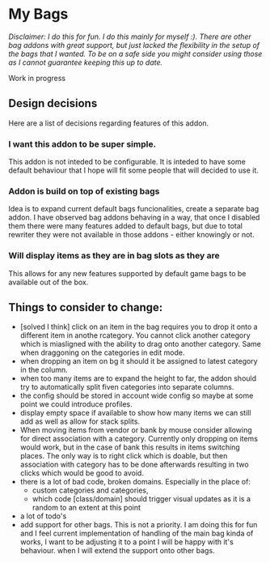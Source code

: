 # My Bags

*Disclaimer: I do this for fun. I do this mainly for myself :). There are other bag addons with great support, but just lacked the flexibility in the setup of the bags that I wanted. To be on a safe side you might consider using those as I cannot guarantee keeping this up to date.*


Work in progress



## Design decisions 

Here are a list of decisions regarding features of this addon.

### I want this addon to be super simple.

This addon is not inteded to be configurable. It is inteded to have some default behaviour that I hope will fit some people that will decided to use it.

### Addon is build on top of existing bags

Idea is to expand current default bags funcionalities, create a separate bag addon. I have observed bag addons behaving in a way, that once I disabled them there were many features added to default bags, but due to total rewriter they were not available in those addons - either knowingly or not.

### Will display items as they are in bag slots as they are

This allows for any new features supported by default game bags to be available out of the box.

## Things to consider to change:

* [solved I think] click on an item in the bag requires you to drop it onto a different item in anothe rcategory. You cannot click another category which is miasligned with the ability to drag onto another category. Same when draggoning on the categories in edit mode.
* when dropping an item on bg it should it be assigned to latest category in the column.
* when too many items are to expand the height to far, the addon should try to automatically split fiven categories into separate columns.
* the config should be stored in account wide config so maybe at some point we could introduce profiles.
* display empty space if available to show how many items we can still add as well as allow for stack splits.
* When moving items from vendor or bank by mouse consider allowing for direct association with a category. Currently only dropping on items would work, but in the case of bank this results in items switching places. The only way is to right click which is doable, but then association with category has to be done afterwards resulting in two clicks which would be good to avoid.
* there is a lot of bad code, broken domains. Especially in the place of:
  * custom categories and categories,
  * which code [class/domain] should trigger visual updates as it is a random to an extent at this point
* a lot of todo's
* add support for other bags. This is not a priority. I am doing this for fun and I feel current implementation of handling of the main bag kinda of works, I want to be adjusting it to a point I will be happy with it's behaviour. when I will extend the support onto other bags.
